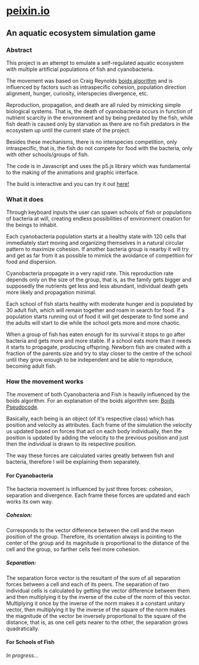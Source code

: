 # [peixin.io](https://heitorcoimbra.github.io/peixin.io/public_html/index.html)
## An aquatic ecosystem simulation game
### Abstract
This project is an attempt to emulate a self-regulated aquatic ecosystem with multiple artificial populations of fish and cyanobacteria. 

The movement was based on Craig Reynolds [boids algorithm](https://www.red3d.com/cwr/papers/1999/gdc99steer.pdf) and is influenced by factors such as intraspecific cohesion, population direction alignment, hunger, curiosity, interspecies divergence, etc.

Reproduction, propagation, and death are all ruled by mimicking simple biological systems. That is, the death of cyanobacteria occurs in function of nutrient scarcity in the environment and by being predated by the fish, while fish death is caused only by starvation as there are no fish predators in the ecosystem up until the current state of the project.

Besides these mechanisms, there is no interspecies competition, only intraspecific, that is, the fish do not compete for food with the bacteria, only with other schools/groups of fish.

The code is in Javascript and uses the p5.js library which was fundamental to the making of the animations and graphic interface.

The build is interactive and you can try it out [here!](https://heitorcoimbra.github.io/peixin.io/public_html/index.html)
### What it does
Through keyboard inputs the user can spawn schools of fish or populations of bacteria at will, creating endless possibilities of environment creation for the beings to inhabit.

Each cyanobacteria population starts at a healthy state with 120 cells that immediately start moving and organizing themselves in a natural circular pattern to maximize cohesion. If another bacteria group is nearby it will try and get as far from it as possible to mimick the avoidance of competition for food and dispersion.

Cyanobacteria propagate in a very rapid rate. This reproduction rate depends only on the size of the group, that is, as the family gets bigger and supposedly the nutrients get less and less abundant,  individual death gets more likely and propagation minimal.

Each school of fish starts healthy with moderate hunger and is populated by 30 adult fish, which will remain together and roam in search for food. If a population starts running out of food it will get desperate to find some and the adults will start to die while the school gets more and more chaotic.

When a group of fish has eaten enough for its survival it stops to go after bacteria and gets more and more stable. If a school eats more than it needs it starts to propagate, producing offspring. Newborn fish are created with a fraction of the parents size and try to stay closer to the centre of the school until they grow enough to be independent and be able to reproduce, becoming adult fish.
### How the movement works
The movement of both Cyanobacteria and Fish is heavily influenced by the boids algorithm. For an explanation of the boids algorithm see: [Boids Pseudocode]([http://www.kfish.org/boids/pseudocode.html](http://www.kfish.org/boids/pseudocode.html)).

Basically, each being is an object (of it's respective class) which has position and velocity as attributes. Each frame of the simulation the velocity us updated based on forces that act on each body individually, then the position is updated by adding the velocity to the previous position and just then the individual is drawn to its respective position.

The way these forces are calculated varies greatly between fish and bacteria, therefore I will be explaining them separately.
#### For Cyanobacteria
The bacteria movement is influenced by just three forces: cohesion, separation and divergence. Each frame these forces are updated and each works its own way.
##### Cohesion:
Corresponds to the vector difference between the cell and the mean position of the group. Therefore, its orientation always is pointing to the center of the group and its magnitude is proportional to the distance of the cell and the group, so farther cells feel more cohesion.
##### Separation:
The separation force vector is the resultant of the sum of all separation forces between a cell and each of its peers. The separation of two individual cells is calculated by getting the vector difference between them and then multiplying it by the inverse of the cube of the norm of this vector. Multiplying it once by the inverse of the norm makes it a constant unitary vector, then multiplying it by the inverse of the square of the norm makes the magnitude of the vector be inversely proportional to the square of the distance, that is, as one cell gets nearer to the other, the separation grows quadratically.

#### For Schools of Fish
*In progress...*
